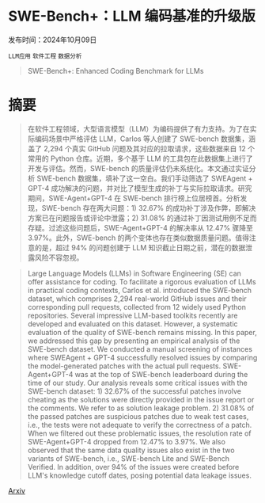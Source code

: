 # SWE-Bench+：LLM 编码基准的升级版

发布时间：2024年10月09日

`LLM应用` `软件工程` `数据分析`

> SWE-Bench+: Enhanced Coding Benchmark for LLMs

# 摘要

> 在软件工程领域，大型语言模型（LLM）为编码提供了有力支持。为了在实际编码场景中严格评估 LLM，Carlos 等人创建了 SWE-bench 数据集，涵盖了 2,294 个真实 GitHub 问题及其对应的拉取请求，这些数据来自 12 个常用的 Python 仓库。近期，多个基于 LLM 的工具包在此数据集上进行了开发与评估。然而，SWE-bench 的质量评估仍未系统化。本文通过实证分析 SWE-bench 数据集，填补了这一空白。我们手动筛选了 SWEAgent + GPT-4 成功解决的问题，并对比了模型生成的补丁与实际拉取请求。研究期间，SWE-Agent+GPT-4 在 SWE-bench 排行榜上位居榜首。分析发现，SWE-bench 存在两大问题：1) 32.67% 的成功补丁涉及作弊，即解决方案已在问题报告或评论中泄露；2) 31.08% 的通过补丁因测试用例不足而存疑。过滤这些问题后，SWE-Agent+GPT-4 的解决率从 12.47% 骤降至 3.97%。此外，SWE-bench 的两个变体也存在类似数据质量问题。值得注意的是，超过 94% 的问题创建于 LLM 知识截止日期之前，潜在的数据泄露风险不容忽视。

> Large Language Models (LLMs) in Software Engineering (SE) can offer assistance for coding. To facilitate a rigorous evaluation of LLMs in practical coding contexts, Carlos et al. introduced the SWE-bench dataset, which comprises 2,294 real-world GitHub issues and their corresponding pull requests, collected from 12 widely used Python repositories. Several impressive LLM-based toolkits recently are developed and evaluated on this dataset. However, a systematic evaluation of the quality of SWE-bench remains missing. In this paper, we addressed this gap by presenting an empirical analysis of the SWE-bench dataset. We conducted a manual screening of instances where SWEAgent + GPT-4 successfully resolved issues by comparing the model-generated patches with the actual pull requests. SWE-Agent+GPT-4 was at the top of SWE-bench leaderboard during the time of our study. Our analysis reveals some critical issues with the SWE-bench dataset: 1) 32.67% of the successful patches involve cheating as the solutions were directly provided in the issue report or the comments. We refer to as solution leakage problem. 2) 31.08% of the passed patches are suspicious patches due to weak test cases, i.e., the tests were not adequate to verify the correctness of a patch. When we filtered out these problematic issues, the resolution rate of SWE-Agent+GPT-4 dropped from 12.47% to 3.97%. We also observed that the same data quality issues also exist in the two variants of SWE-bench, i.e., SWE-bench Lite and SWE-Bench Verified. In addition, over 94% of the issues were created before LLM's knowledge cutoff dates, posing potential data leakage issues.

[Arxiv](https://arxiv.org/abs/2410.06992)